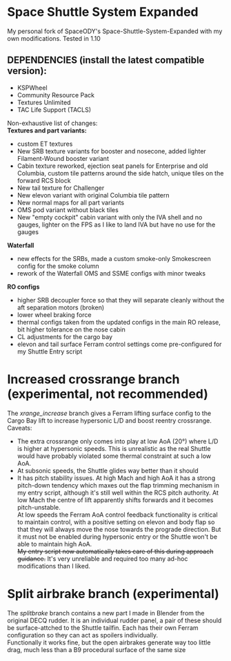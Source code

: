 # Space Shuttle System Expanded

My personal fork of SpaceODY's Space-Shuttle-System-Expanded with my own modifications. Tested in 1.10

## DEPENDENCIES (install the latest compatible version):
- KSPWheel
- Community Resource Pack
- Textures Unlimited
- TAC Life Support (TACLS)


Non-exhaustive list of changes:  
**Textures and part variants:**
- custom ET textures
- New SRB texture variants for booster and nosecone, added lighter Filament-Wound booster variant 
- Cabin texture reworked, ejection seat panels for Enterprise and old Columbia, custom tile patterns around the side hatch, unique tiles on the forward RCS block
- New tail texture for Challenger
- New elevon variant with original Columbia tile pattern
- New normal maps for all part variants
- OMS pod variant without black tiles
- New "empty cockpit" cabin variant with only the IVA shell and no gauges, lighter on the FPS as I like to land IVA but have no use for the gauges

**Waterfall**
- new effects for the SRBs, made a custom smoke-only Smokescreen config for the smoke column
- rework of the Waterfall OMS and SSME configs with minor tweaks

**RO configs**
- higher SRB decoupler force so that they will separate cleanly without the aft separation motors (broken)
- lower wheel braking force
- thermal configs taken from the updated configs in the main RO release, bit higher tolerance on the nose cabin
- CL adjustments for the cargo bay 
- elevon and tail surface Ferram control settings come pre-configured for my Shuttle Entry script



# Increased crossrange branch (experimental, not recommended)

The *xrange_increase* branch gives a Ferram lifting surface config to the Cargo Bay lift to increase hypersonic L/D and boost reentry crossrange.  
Caveats:
- The extra crossrange only comes into play at low AoA (20°) where L/D is higher at hypersonic speeds. This is unrealistic as the real Shuttle would have probably violated some thermal constraint at such a low AoA.
- At subsonic speeds, the Shuttle glides way better than it should
- It has pitch stability issues. At high Mach and high AoA it has a strong pitch-down tendency which maxes out the flap trimming mechanism in my entry script, although it's still well within the RCS pitch authority. At low Mach the centre of lift apparently shifts forwards and it becomes pitch-unstable.  
At low speeds the Ferram AoA control feedback functionality is critical to maintain control, with a positive setting on elevon and body flap so that they will always move the nose towards the prograde direction. But it must not be enabled during hypersonic entry or the Shuttle won't be able to maintain high AoA.  
~~My entry script now automatically takes care of this during approach guidance.~~ It's very unreliable and required too many ad-hoc modifications than I liked.



# Split airbrake branch (experimental)

The *splitbrake* branch contains a new part I made in Blender from the original DECQ rudder.
It is an individual rudder panel, a pair of these should be surface-attched to the Shuttle tailfin. Each has their own Ferram configuration so they can act as spoilers individually.  
Functionally it works fine, but the open airbrakes generate way too little drag, much less than a B9 procedural surface of the same size
